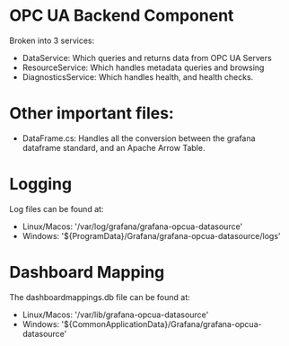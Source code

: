 
# OPC UA Backend Component
Broken into 3 services:
- DataService: Which queries and returns data from OPC UA Servers
- ResourceService: Which handles metadata queries and browsing
- DiagnosticsService: Which handles health, and health checks. 

# Other important files:
- DataFrame.cs: Handles all the conversion between the grafana dataframe standard, and an Apache Arrow Table.

# Logging
Log files can be found at:
- Linux/Macos:  '/var/log/grafana/grafana-opcua-datasource'
- Windows: '${ProgramData}/Grafana/grafana-opcua-datasource/logs'

# Dashboard Mapping
The dashboardmappings.db file can be found at:
- Linux/Macos:  '/var/lib/grafana-opcua-datasource'
- Windows: '${CommonApplicationData}/Grafana/grafana-opcua-datasource'
